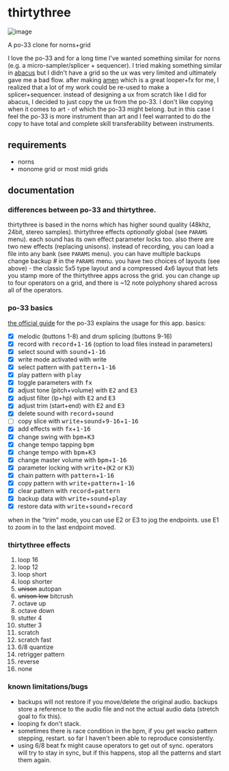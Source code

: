 # thirtythree

![image](https://user-images.githubusercontent.com/6550035/116799473-85c14780-aaae-11eb-8430-1987c69ce517.jpg)

A po-33 clone for norns+grid

I love the po-33 and for a long time I've wanted something similar for norns (e.g. a micro-sampler/splicer + sequencer). I tried making something similar in [abacus](https://llllllll.co/t/abacus) but I didn't have a grid so the ux was very limited and ultimately gave me a bad flow. after making [amen](https://llllllll.co/t/amen) which is a great looper+fx for me, I realized that a lot of my work could be re-used to make a splicer+sequencer. instead of designing a ux from scratch like I did for abacus, I decided to just copy the ux from the po-33. I don't like copying when it comes to art - of which the po-33 might belong. but in this case I feel the po-33 is more instrument than art and I feel warranted to do the copy to have total and complete skill transferability between instruments.

## requirements

- norns
- monome grid or most midi grids

## documentation

### differences between po-33 and thirtythree.

thirtythree is based in the norns which has higher sound quality (48khz, 24bit, stereo samples). thirtythree effects *optionally* global (see `PARAMS` menu). each sound has its own effect parameter locks too. also there are two new effects (replacing unisons). instead of recording, you can load a file into any bank (see `PARAMS` menu). you can have multiple backups change backup # in the `PARAMS` menu. you have two choices of layouts (see above) - the classic 5x5 type layout and a compressed 4x6 layout that lets you stamp more of the thirtythree apps across the grid. you can change up to four operators on a grid, and there is ~12 note polyphony shared across all of the operators.

### po-33 basics

[the official guide](https://teenage.engineering/guides/po-33/en) for the po-33 explains the usage for this app. basics:

- [x] melodic (buttons 1-8) and drum splicing (buttons 9-16)
- [x] record with <kbd>record</kbd>+<kbd>1-16</kbd> (option to load files instead in parameters)
- [x] select sound with <kbd>sound</kbd>+<kbd>1-16</kbd>
- [x] write mode activated with <kb>write</kbd>
- [x] select pattern with <kbd>pattern</kbd>+<kbd>1-16</kbd>
- [x] play pattern with <kbd>play</kbd>
- [x] toggle parameters with <kbd>fx</kbd>
- [x] adjust tone (pitch+volume) with <kbd>E2</kbd> and <kbd>E3</kbd>
- [x] adjust filter (lp+hp) with <kbd>E2</kbd> and <kbd>E3</kbd>
- [x] adjust trim (start+end) with <kbd>E2</kbd> and <kbd>E3</kbd>
- [x] delete sound with <kbd>record</kbd>+<kbd>sound</kbd>
- [ ] copy slice with <kbd>write</kbd>+<kbd>sound</kbd>+<kbd>9-16</kbd>+<kbd>1-16</kbd>
- [x] add effects with <kbd>fx</kbd>+<kbd>1-16</kbd>
- [x] change swing with <kbd>bpm</kbd>+<kbd>K3</kbd>
- [x] change tempo tapping <kbd>bpm</kbd>
- [x] change tempo with <kbd>bpm</kbd>+<kbd>K3</kbd>
- [x] change master volume with <kbd>bpm</kbd>+<kbd>1-16</kbd>
- [x] parameter locking with <kbd>write</kbd>+(<kbd>K2</kbd> or <kbd>K3</kbd>)
- [x] chain pattern with <kbd>pattern</kbd>+<kbd>1-16</kbd>
- [x] copy pattern with <kbd>write</kbd>+<kbd>pattern</kbd>+<kbd>1-16</kbd>
- [x] clear pattern with <kbd>record</kbd>+<kbd>pattern</kbd>
- [x] backup data with <kbd>write</kbd>+<kbd>sound</kbd>+<kbd>play</kbd>
- [x] restore data with <kbd>write</kbd>+<kbd>sound</kbd>+<kbd>record</kbd>

when in the "trim" mode, you can use E2 or E3 to jog the endpoints. use E1 to zoom in to the last endpoint moved.

### thirtythree effects

1. loop 16
2. loop 12 
3. loop short
4. loop shorter 
5. ~~unison~~ autopan
6. ~~unison low~~ bitcrush
7. octave up
8. octave down
9. stutter 4
10. stutter 3 
11. scratch
12. scratch fast 
13. 6/8 quantize
14. retrigger pattern 
15. reverse
16. none

### known limitations/bugs

- backups will not restore if you move/delete the original audio. backups store a reference to the audio file and not the actual audio data (stretch goal to fix this).
- looping fx don't stack.
- sometimes there is race condition in the bpm, if you get wacko pattern stepping, restart. so far I haven't been able to reproduce consistently.
- using 6/8 beat fx might cause operators to get out of sync. operators will try to stay in sync, but if this happens, stop all the patterns and start them again.

